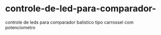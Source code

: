 # controle-de-led-para-comparador-
controle de leds para comparador balistico tipo carrossel com potenciometro
